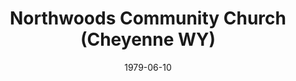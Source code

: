 ---
date: &id001 1979-06-10
end_date: null
location:
  address: null
  city: Cheyenne
  state: WY
minister:
- end: 1979-06-10
  name: Huibert Vandenbroek
  start: 1978-01-01
  type: Organizing Pastor
- end: 1981-01-01
  name: Roswell Kamrath
  start: 1979-06-10
  type: Pastor
- end: 1992-01-01
  name: Craig Rowe
  start: 1982-01-01
  type: Pastor
ministers:
- Huibert Vandenbroek
- Roswell Kamrath
- Craig Rowe
name: Northwoods Community Church
names:
- end: 1979-06-10
  name: Northwoods Community Chapel
  start: 1978-01-01
- end: 1994-02-13
  name: Northwoods Community Church
  start: 1979-06-10
origination_date: *id001
raw_data: "WYOMING Cheyenne\nNorthwoods Community Chapel, OPC (1978\u2013June 10,\
  \ 1979)\nNorthwoods Community Church, OPC  (June 10, 1979\u2013February 13, 1994)\n\
  (transferred to the Presbyterian Church in America, 1994)\nOrg. Pastor: Huibert\
  \ Vandenbroek, 1978\u201379\nPastors: Roswell Kamrath, 1979\u201381\nCraig Rowe,\
  \ 1982\u201392"
received_from: Orthodox Presbyterian Church
states:
- WY
status:
  active: false
  end_date: 1994-02-13
  reason: transfer
  received_from: null
  withdrawal_to: null
title: Northwoods Community Church (Cheyenne WY)
year_established:
- 1979

---